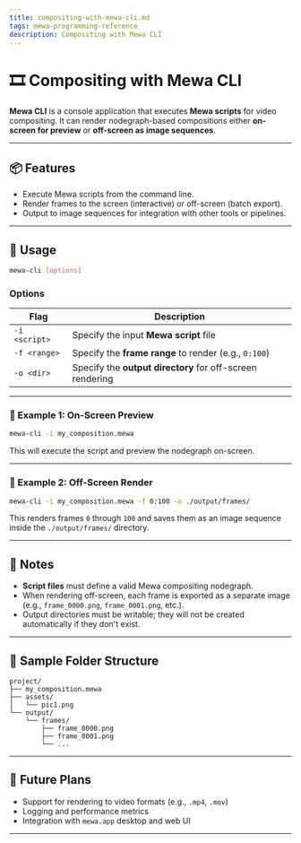 ```yaml
---
title: compositing-with-mewa-cli.md
tags: mewa-programming-reference
description: Compositing with Mewa CLI
---
```




# 🎞️ Compositing with Mewa CLI

**Mewa CLI** is a console application that executes **Mewa scripts** for video compositing. It can render nodegraph-based compositions either **on-screen for preview** or **off-screen as image sequences**.

---

## 📦 Features

* Execute Mewa scripts from the command line.
* Render frames to the screen (interactive) or off-screen (batch export).
* Output to image sequences for integration with other tools or pipelines.

---

## 🧪 Usage

```bash
mewa-cli [options]
```

### Options

| Flag          | Description                                               |
| ------------- | --------------------------------------------------------- |
| `-i <script>` | Specify the input **Mewa script** file                    |
| `-f <range>`  | Specify the **frame range** to render (e.g., `0:100`)     |
| `-o <dir>`    | Specify the **output directory** for off-screen rendering |

---

### 📝 Example 1: On-Screen Preview

```bash
mewa-cli -i my_composition.mewa
```

This will execute the script and preview the nodegraph on-screen.

---

### 📝 Example 2: Off-Screen Render

```bash
mewa-cli -i my_composition.mewa -f 0:100 -o ./output/frames/
```

This renders frames `0` through `100` and saves them as an image sequence inside the `./output/frames/` directory.

---

## 🧠 Notes

* **Script files** must define a valid Mewa compositing nodegraph.
* When rendering off-screen, each frame is exported as a separate image (e.g., `frame_0000.png`, `frame_0001.png`, etc.).
* Output directories must be writable; they will not be created automatically if they don't exist.

---

## 📂 Sample Folder Structure

```
project/
├── my_composition.mewa
├── assets/
│   └── pic1.png
└── output/
    └── frames/
        ├── frame_0000.png
        ├── frame_0001.png
        └── ...
```

---

## 🚀 Future Plans

* Support for rendering to video formats (e.g., `.mp4`, `.mov`)
* Logging and performance metrics
* Integration with `mewa.app` desktop and web UI

---

